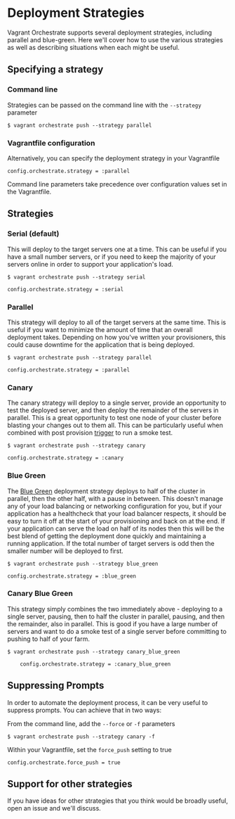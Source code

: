 # Deployment Strategies

Vagrant Orchestrate supports several deployment strategies, including parallel and
blue-green. Here we'll cover how to use the various strategies as well as describing
situations when each might be useful.

## Specifying a strategy

### Command line

Strategies can be passed on the command line with the `--strategy` parameter

    $ vagrant orchestrate push --strategy parallel

### Vagrantfile configuration

Alternatively, you can specify the deployment strategy in your Vagrantfile

    config.orchestrate.strategy = :parallel

Command line parameters take precedence over configuration values set in the Vagrantfile.

## Strategies

### Serial (default)
This will deploy to the target servers one at a time. This can be useful if you
have a small number servers, or if you need to keep the majority of your servers
online in order to support your application's load.

    $ vagrant orchestrate push --strategy serial

    config.orchestrate.strategy = :serial


### Parallel
This strategy will deploy to all of the target servers at the same time. This is
useful if you want to minimize the amount of time that an overall deployment takes.
Depending on how you've written your provisioners, this could cause downtime for
the application that is being deployed.

    $ vagrant orchestrate push --strategy parallel

    config.orchestrate.strategy = :parallel

### Canary
The canary strategy will deploy to a single server, provide an opportunity to
test the deployed server, and then deploy the remainder of the servers in parallel.
This is a great opportunity to test one node of your cluster before blasting your
changes out to them all. This can be particularly useful when combined with post
provision [trigger](https://github.com/emyl/vagrant-triggers) to run a smoke test.

    $ vagrant orchestrate push --strategy canary

    config.orchestrate.strategy = :canary

### Blue Green
The [Blue Green](http://martinfowler.com/bliki/BlueGreenDeployment.html) deployment
strategy deploys to half of the cluster in parallel, then the other half, with
a pause in between. This doesn't manage any of your load balancing or networking
configuration for you, but if your application has a healthcheck that your load
balancer respects, it should be easy to turn it off at the start of your provisioning
and back on at the end. If your application can serve the load on half of its nodes
then this will be the best blend of getting the deployment done quickly and maintaining
a running application. If the total number of target servers is odd then the smaller
number will be deployed to first.

    $ vagrant orchestrate push --strategy blue_green

    config.orchestrate.strategy = :blue_green

### Canary Blue Green
This strategy simply combines the two immediately above - deploying to a single
server, pausing, then to half the cluster in parallel, pausing, and then the remainder,
also in parallel. This is good if you have a large number of servers and want to do a
smoke test of a single server before committing to pushing to half of your farm.

    $ vagrant orchestrate push --strategy canary_blue_green

		config.orchestrate.strategy = :canary_blue_green

## Suppressing Prompts
In order to automate the deployment process, it can be very useful to suppress
prompts. You can achieve that in two ways:

From the command line, add the `--force` or `-f` parameters

    $ vagrant orchestrate push --strategy canary -f


Within your Vagrantfile, set the `force_push` setting to true

    config.orchestrate.force_push = true

## Support for other strategies
If you have ideas for other strategies that you think would be broadly useful,
open an issue and we'll discuss.
